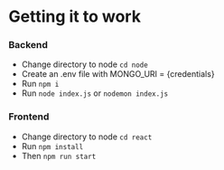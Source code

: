 # Getting it to work

### Backend
* Change directory to node `cd node`
* Create an .env file with MONGO_URI = {credentials}
* Run `npm i` 
* Run `node index.js` or `nodemon index.js`

### Frontend
* Change directory to node `cd react`
* Run `npm install`
* Then `npm run start`
